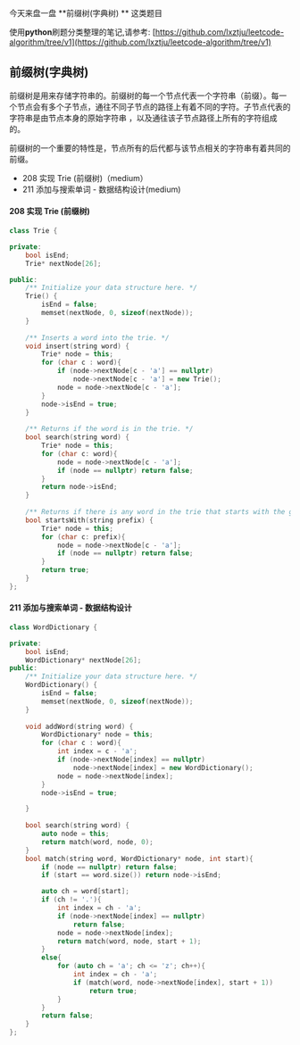 ﻿今天来盘一盘 **前缀树(字典树) ** 这类题目



使用**python**刷题分类整理的笔记,请参考:  [https://github.com/lxztju/leetcode-algorithm/tree/v1](https://github.com/lxztju/leetcode-algorithm/tree/v1)


## 前缀树(字典树)
前缀树是用来存储字符串的。前缀树的每一个节点代表一个字符串（前缀）。每一个节点会有多个子节点，通往不同子节点的路径上有着不同的字符。子节点代表的字符串是由节点本身的原始字符串 ，以及通往该子节点路径上所有的字符组成的。

前缀树的一个重要的特性是，节点所有的后代都与该节点相关的字符串有着共同的前缀。


* 208 实现 Trie (前缀树)（medium）
* 211 添加与搜索单词 - 数据结构设计(medium)


#### 208 实现 Trie (前缀树)
```c++
class Trie {

private:
    bool isEnd;
    Trie* nextNode[26];

public:
    /** Initialize your data structure here. */
    Trie() {
        isEnd = false;
        memset(nextNode, 0, sizeof(nextNode));
    }
    
    /** Inserts a word into the trie. */
    void insert(string word) {
        Trie* node = this;
        for (char c : word){
            if (node->nextNode[c - 'a'] == nullptr)
                node->nextNode[c - 'a'] = new Trie();
            node = node->nextNode[c - 'a'];
        }
        node->isEnd = true;
    }
    
    /** Returns if the word is in the trie. */
    bool search(string word) {
        Trie* node = this;
        for (char c: word){
            node = node->nextNode[c - 'a'];
            if (node == nullptr) return false;
        }
        return node->isEnd;
    }
    
    /** Returns if there is any word in the trie that starts with the given prefix. */
    bool startsWith(string prefix) {
        Trie* node = this;
        for (char c: prefix){
            node = node->nextNode[c - 'a'];
            if (node == nullptr) return false;
        }
        return true;        
    }
};
```

#### 211 添加与搜索单词 - 数据结构设计

```c++
class WordDictionary {

private:
    bool isEnd;
    WordDictionary* nextNode[26];
public:
    /** Initialize your data structure here. */
    WordDictionary() {
        isEnd = false;
        memset(nextNode, 0, sizeof(nextNode));
    }
    
    void addWord(string word) {
        WordDictionary* node = this;
        for (char c : word){
            int index = c - 'a';
            if (node->nextNode[index] == nullptr)
                node->nextNode[index] = new WordDictionary();
            node = node->nextNode[index];
        }
        node->isEnd = true;

    }
    
    bool search(string word) {
        auto node = this;
        return match(word, node, 0);
    }
    bool match(string word, WordDictionary* node, int start){
        if (node == nullptr) return false;
        if (start == word.size()) return node->isEnd;

        auto ch = word[start];
        if (ch != '.'){
            int index = ch - 'a';
            if (node->nextNode[index] == nullptr)
                return false;
            node = node->nextNode[index];
            return match(word, node, start + 1);
        }
        else{
            for (auto ch = 'a'; ch <= 'z'; ch++){
                int index = ch - 'a';
                if (match(word, node->nextNode[index], start + 1))
                    return true;
            }
        }
        return false;
    }
};
```
